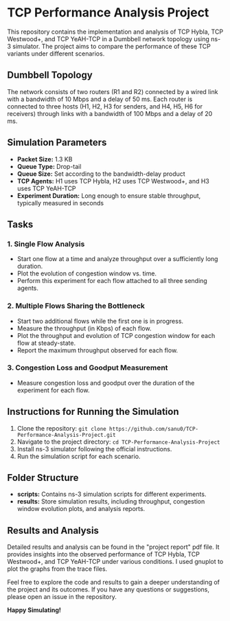 # TCP Performance Analysis Project

This repository contains the implementation and analysis of TCP Hybla, TCP Westwood+, and TCP YeAH-TCP in a Dumbbell network topology using ns-3 simulator. The project aims to compare the performance of these TCP variants under different scenarios.

## Dumbbell Topology

The network consists of two routers (R1 and R2) connected by a wired link with a bandwidth of 10 Mbps and a delay of 50 ms. Each router is connected to three hosts (H1, H2, H3 for senders, and H4, H5, H6 for receivers) through links with a bandwidth of 100 Mbps and a delay of 20 ms.

## Simulation Parameters

-   **Packet Size:** 1.3 KB
-   **Queue Type:** Drop-tail
-   **Queue Size:** Set according to the bandwidth-delay product
-   **TCP Agents:** H1 uses TCP Hybla, H2 uses TCP Westwood+, and H3 uses TCP YeAH-TCP
-   **Experiment Duration:** Long enough to ensure stable throughput, typically measured in seconds

## Tasks

### 1. Single Flow Analysis

-   Start one flow at a time and analyze throughput over a sufficiently long duration.
-   Plot the evolution of congestion window vs. time.
-   Perform this experiment for each flow attached to all three sending agents.

### 2. Multiple Flows Sharing the Bottleneck

-   Start two additional flows while the first one is in progress.
-   Measure the throughput (in Kbps) of each flow.
-   Plot the throughput and evolution of TCP congestion window for each flow at steady-state.
-   Report the maximum throughput observed for each flow.

### 3. Congestion Loss and Goodput Measurement

-   Measure congestion loss and goodput over the duration of the experiment for each flow.

## Instructions for Running the Simulation

1.  Clone the repository: `git clone https://github.com/sanu0/TCP-Performance-Analysis-Project.git`
2.  Navigate to the project directory: `cd TCP-Performance-Analysis-Project`
3.  Install ns-3 simulator following the official instructions.
4.  Run the simulation script for each scenario.

## Folder Structure

-   **scripts:** Contains ns-3 simulation scripts for different experiments.
-   **results:** Store simulation results, including throughput, congestion window evolution plots, and analysis reports.

## Results and Analysis

Detailed results and analysis can be found in the "project report" pdf file. It provides insights into the observed performance of TCP Hybla, TCP Westwood+, and TCP YeAH-TCP under various conditions. I used gnuplot to plot the graphs from the trace files.

Feel free to explore the code and results to gain a deeper understanding of the project and its outcomes. If you have any questions or suggestions, please open an issue in the repository.

**Happy Simulating!**
